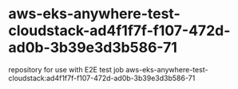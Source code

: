 # aws-eks-anywhere-test-cloudstack-ad4f1f7f-f107-472d-ad0b-3b39e3d3b586-71
repository for use with E2E test job aws-eks-anywhere-test-cloudstack:ad4f1f7f-f107-472d-ad0b-3b39e3d3b586-71
